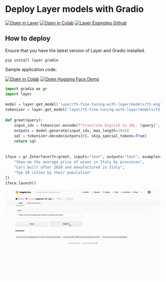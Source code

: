 # Deploy Layer models with Gradio
[![Open in Layer](https://app.layer.ai/assets/badge.svg)](https://app.layer.ai/layer/t5-fine-tuning-with-layer) [![Open in Colab](https://colab.research.google.com/assets/colab-badge.svg)](https://colab.research.google.com/github/layerai/examples/blob/main/translation/T5_Fine_tuning_with_Layer.ipynb) [![Layer Examples Github](https://badgen.net/badge/icon/github?icon=github&label)](https://github.com/layerai/examples/tree/main/translation)

## How to deploy
Ensure that you have the latest version of Layer and Gradio installed.
```
pip install layer gradio
```

Sample application code: 

[![Open in Colab](https://colab.research.google.com/assets/colab-badge.svg)](https://colab.research.google.com/drive/1Q6wiwdyjPGbfABpsNwOBzhhWE5pQTdrC?usp=sharing) [![Open Hugging Face Demo](https://img.shields.io/badge/%F0%9F%A4%97%20Hugging%20Face-Demo-blueviolet)](https://huggingface.co/spaces/mecevit/english-to-sql) 
```python
import gradio as gr
import layer

model = layer.get_model('layer/t5-fine-tuning-with-layer/models/t5-english-to-sql').get_train()
tokenizer = layer.get_model('layer/t5-fine-tuning-with-layer/models/t5-tokenizer').get_train()

def greet(query):
    input_ids = tokenizer.encode(f"translate English to SQL: {query}", return_tensors="pt")
    outputs = model.generate(input_ids, max_length=1024)
    sql = tokenizer.decode(outputs[0], skip_special_tokens=True)
    return sql


iface = gr.Interface(fn=greet, inputs="text", outputs="text", examples=[
    "Show me the average price of wines in Italy by provinces",
    "Cars built after 2020 and manufactured in Italy",
    "Top 10 cities by their population"
])
iface.launch()
```
![Gradio app](images/video.gif)
